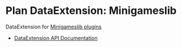 # Plan DataExtension: Minigameslib

DataExtension for [Minigameslib plugins](https://github.com/MysticCity/MinigamesAPI)

- [DataExtension API Documentation](https://github.com/plan-player-analytics/Plan/wiki/APIv5)
